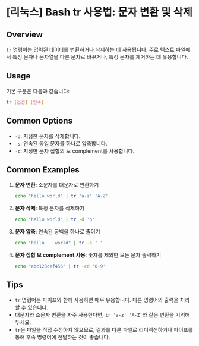 # [리눅스] Bash tr 사용법: 문자 변환 및 삭제

## Overview
`tr` 명령어는 입력된 데이터를 변환하거나 삭제하는 데 사용됩니다. 주로 텍스트 파일에서 특정 문자나 문자열을 다른 문자로 바꾸거나, 특정 문자를 제거하는 데 유용합니다.

## Usage
기본 구문은 다음과 같습니다:
```bash
tr [옵션] [인수]
```

## Common Options
- `-d`: 지정한 문자를 삭제합니다.
- `-s`: 연속된 동일 문자를 하나로 압축합니다.
- `-c`: 지정한 문자 집합의 보 complement를 사용합니다.

## Common Examples
1. **문자 변환**: 소문자를 대문자로 변환하기
   ```bash
   echo "hello world" | tr 'a-z' 'A-Z'
   ```

2. **문자 삭제**: 특정 문자를 삭제하기
   ```bash
   echo "hello world" | tr -d 'o'
   ```

3. **문자 압축**: 연속된 공백을 하나로 줄이기
   ```bash
   echo "hello    world" | tr -s ' '
   ```

4. **문자 집합 보 complement 사용**: 숫자를 제외한 모든 문자 출력하기
   ```bash
   echo "abc123def456" | tr -cd '0-9'
   ```

## Tips
- `tr` 명령어는 파이프와 함께 사용하면 매우 유용합니다. 다른 명령어의 출력을 처리할 수 있습니다.
- 대문자와 소문자 변환을 자주 사용한다면, `tr 'a-z' 'A-Z'`와 같은 변환을 기억해 두세요.
- `tr`은 파일을 직접 수정하지 않으므로, 결과를 다른 파일로 리디렉션하거나 파이프를 통해 후속 명령어에 전달하는 것이 좋습니다.